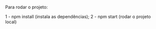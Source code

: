 Para rodar o projeto:

1 - npm install (instala as dependências);
2 - npm start (rodar o projeto local)